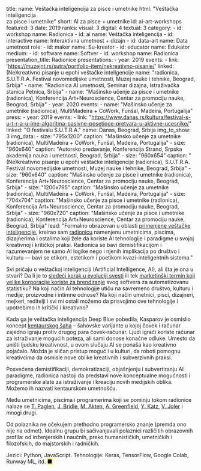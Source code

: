 title: 
    name: Veštačka inteligencija za pisce i umetnike
    html: "Veštačka inteligencija<br>za pisce i umetnike"
    short: AI za pisce + umetnike
id: ai-art-workshops
featured: 3
date: 2019
ranks:
    visual: 3
    digital: 4
    textual: 3
category: 
    - id: workshop
      name: Radionica
    - id: ai
      name: Veštačka inteligencija
    - id: interactive
      name: Interaktivna umetnost + dizajn
    - id: data-art
      name: Data umetnost
role:
    - id: maker
      name: Su-kreator
    - id: educator
      name: Edukator
medium:
    - id: software
      name: Softver
    - id: workshop
      name: Radionica
presentation_title: Radionice
presentations:
    - year: 2019
      events:
        - link: 'https://muzejnt.rs/sutra/portfolio-item/nekreativno-pisanje/'
          linked: (Ne)kreativno pisanje u epohi veštačke inteligencije
          name: "radionica, S.U.T.R.A. Festival novomedijske umetnosti, Muzej nauke i tehnike, Beograd, Srbija"
        - name: "<span class='italic-style'>Radionica AI umetnosti</span>, Seminar dizajna, Istraživačka stanica Petnica, Srbija"
        - name: "<span class='italic-style'>Mašinsko učenje za pisce i umetnike</span> (radionica), Konferencija Art+Neuroscience, Centar za promociju nauke, Beograd, Srbija"
    - year: 2020
      events:
        - name: "<span class='italic-style'>Mašinsko učenje za umetnike</span> (radionica), MultiMadeira + CoWork, Funšal, Madeira, Portugalija"
press:
    - year: 2019
      events:
        - link: "https://www.danas.rs/kultura/festival-s-u-t-r-a-u-ime-algoritma-pasivne-posetioce-pretvara-u-aktivne-ucesnike/"
          linked: "O festivalu S.U.T.R.A."
          name: Danas, Beograd, Srbija
img_to_show: 3
img_data:
    - size: "795x1200"
      caption: "Mašinsko učenje za umetnike (radionica), MultiMadeira + CoWork, Funšal, Madeira, Portugalija"
    - size: "960x640"
      caption: "Autorsko predavanje, Konferencija Strand, Srpska akademija nauka i umetnosti, Beograd, Srbija"
    - size: "960x654"
      caption: "(Ne)kreativno pisanje u epohi veštačke inteligencije (radionica), S.U.T.R.A. Festival novomedijske umetnosti, Muzej nauke i tehnike, Beograd, Srbija"
    - size: "960x640"
      caption: "Mašinsko učenje za pisce i umetnike (radionica), Konferencija Art+Neuroscience, Centar za promociju nauke, Beograd, Srbija"
    - size: "1200x795"
      caption: "Mašinsko učenje za umetnike (radionica), MultiMadeira + CoWork, Funšal, Madeira, Portugalija" 
    - size: "704x704"
      caption: "Mašinsko učenje za pisce i umetnike (radionica), Konferencija Art+Neuroscience, Centar za promociju nauke, Beograd, Srbija"
    - size: "960x720"
      caption: "Mašinsko učenje za pisce i umetnike (radionica), Konferencija Art+Neuroscience, Centar za promociju nauke, Beograd, Srbija"
lead: "Formalno obrazovan u oblasti <a href='/rad/projekti/category/ai'>primenjene veštačke inteligencije</a>, kreirao sam <a href='/rad/projekti/category/workshop'>radionicu</a> namenjenu umetnicima, piscima, dizajnerima i ostalima koji žele da koriste AI tehnologije i paradigme u svojoj kreativnoj i kritičkoj praksi. Radionica se bavi demistifikacijom i razumevanjem ne samo AI logike nego i njenih implikacija po društvo i kulturu — bavi se etikom, estetikom i poetikom kvazi-inteligentnih sistema."

Svi pričaju o veštačkoj inteligenciji (<span class='italic-style'>Artificial Intelligence</span>, AI), ali šta je ona u stvari? Da li je to <a href='https://en.wikipedia.org/wiki/Philosophy_of_artificial_intelligence' target='_blank'>sledeći korak u evoluciji svesti</a> ili tek <a href='https://papers.ssrn.com/sol3/papers.cfm?abstract_id=3078224' target='_blank'>marketinški termin koji velike korporacije koriste za brendiranje</a> svog softvera za automatizovanu statistiku? Na koji način AI tehnologije utiču na savremeno društvo, kulturu i medije, proizvodne i intimne odnose? Na koji način umetnici, pisci, dizajneri, mejkeri, reditelji i svi mi ostali možemo da prisvojimo ove tehnologije i upotrebimo ih kritički i kreativno?

Kada ga je veštačka inteligencija Deep Blue pobedila, Kasparov je osmislio koncept <a href='https://en.wikipedia.org/wiki/Advanced_chess' target='_blank'><span class='italic-style'>kentaurskog šaha</span></a> – šahovske varijante u kojoj čovek i računar zajedno igraju protiv drugog para čovek-računar. Ljudi igrači koriste računar za istraživanje mogućih poteza, ali sami donose konačne odluke. Umesto da uništi ljudsku kreativnost, u ovom slučaju AI se ponaša kao <span class='italic-style'>kreativno pojačalo</span>. Možda je sličan pristup moguć i u kulturi, da roboti pomognu kreativcima da osmisle nove oblike kreativnih i subverzivnih praksi.

Posvećena demistifikaciji, demokratizaciji, objašnjenju i subvertiranju AI paradigme, radionica nastoji da predstavi nove konceptualne mogućnosti i programerske alate za istraživanje i kreaciju novih medijskih oblika. Možemo ih nazvati <span class='italic-style'>kentaurskom umetnošću</span>.

Među umetnicima, piscima i programerima koji se pominju tokom radionice nalaze se <a href='http://www.paglen.com/' target='_blank'>T. Paglen</a>, <a href='http://jamesbridle.com/' target='_blank'>J. Bridle</a>, <a href='http://www.memo.tv/works/' target='_blank'>M. Akten</a>, <a href='https://www.versobooks.com/books/2742-radical-technologies' target='_blank'>A. Greenfield</a>, <a href='https://yarden.github.io/' target='_blank'>Y. Katz</a>, <a href='https://anatomyof.ai/' target='_blank'>V. Joler</a> i mnogi drugi.  

Od polaznika ne očekujem prethodno programersko znanje (premda ono nije na odmet). Idealnu grupu bi sačivanjavali polaznici različitih obrazovnih profila: od inženjerskih i naučnih, preko humanističkih, umetničkih i filozofskih, do majstorskih i radničkih.

Jezici: Python, JavaScript. Tehnologije: Keras, TensorFlow, Google Colab, Runway ML, itd. <mark>&#9632;</mark>